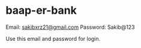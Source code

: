 # baap-er-bank

Email: sakibxrz21@gmail.com 
Password: Sakib@123

Use this email and password for login.
